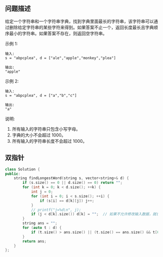 ## 问题描述

给定一个字符串和一个字符串字典，找到字典里面最长的字符串，该字符串可以通过删除给定字符串的某些字符来得到。如果答案不止一个，返回长度最长且字典顺序最小的字符串。如果答案不存在，则返回空字符串。

示例 1:
```
输入:
s = "abpcplea", d = ["ale","apple","monkey","plea"]

输出: 
"apple"
```
示例 2:
```
输入:
s = "abpcplea", d = ["a","b","c"]

输出: 
"a"
```
说明:

1. 所有输入的字符串只包含小写字母。
2. 字典的大小不会超过 1000。
3. 所有输入的字符串长度不会超过 1000。

## 双指针

```cpp
class Solution {
public:
    string findLongestWord(string s, vector<string>& d) {
        if (s.size() == 0 || d.size() == 0) return "";
        for (int k = 0; k < d.size(); ++k) {
            int j = 0;
            for (int i = 0; i < s.size(); ++i) {
                if (s[i] == d[k][j]) j++;
            }
            // printf("j=%d\n", j);
            if (j < d[k].size()) d[k] = "";  // 如果不允许修改输入数据，就在这里更新ans
        }
        string ans = "";
        for (auto t : d) {
            if (t.size() > ans.size() || (t.size() == ans.size() && t[0] < ans[0])) ans = t;
        }
        return ans;
    }
};
```

